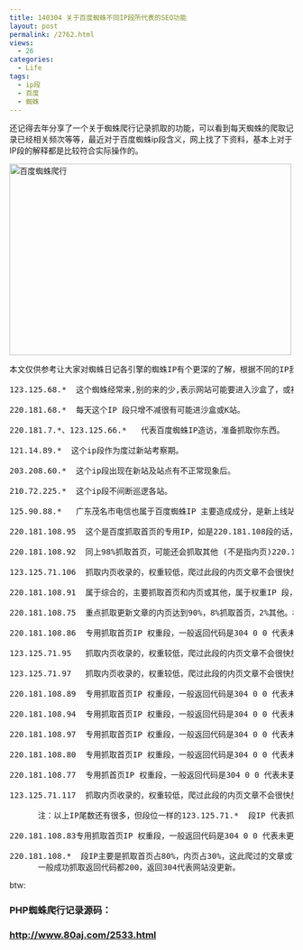```yaml
---
title: 140304 关于百度蜘蛛不同IP段所代表的SEO功能
layout: post
permalink: /2762.html
views:
  - 26
categories:
  - Life
tags:
  - ip段
  - 百度
  - 蜘蛛
---
```

还记得去年分享了一个关于蜘蛛爬行记录抓取的功能，可以看到每天蜘蛛的爬取记录已经相关频次等等，最近对于百度蜘蛛ip段含义，网上找了下资料，基本上对于IP段的解释都是比较符合实际操作的。

<img src="http://pic.80aj.com/2013/01/zzjt.jpg" width="500" height="340" alt="百度蜘蛛爬行" class="alignleft" />

<pre>本文仅供参考让大家对蜘蛛日记各引擎的蜘蛛IP有个更深的了解，根据不同的IP我们可以分析网站是个怎样的状态.下面就按照IIS日记上的百度蜘蛛IP为例:

123.125.68.*  这个蜘蛛经常来,别的来的少,表示网站可能要进入沙盒了，或被者降权。

220.181.68.*  每天这个IP 段只增不减很有可能进沙盒或K站。

220.181.7.*、123.125.66.*   代表百度蜘蛛IP造访，准备抓取你东西。

121.14.89.*  这个ip段作为度过新站考察期。

203.208.60.*  这个ip段出现在新站及站点有不正常现象后。

210.72.225.*  这个ip段不间断巡逻各站。

125.90.88.*   广东茂名市电信也属于百度蜘蛛IP 主要造成成分，是新上线站较多，还有使用过站长工具，或SEO综合检测造成的。

220.181.108.95  这个是百度抓取首页的专用IP，如是220.181.108段的话，基本来说你的网站会天天隔夜快照，绝对错不了的，我保证。

220.181.108.92  同上98%抓取首页，可能还会抓取其他 (不是指内页)220.181段属于权重IP段此段爬过的文章或首页基本24小时放出来。

123.125.71.106  抓取内页收录的，权重较低，爬过此段的内页文章不会很快放出来，因不是原创或采集文章。

220.181.108.91  属于综合的，主要抓取首页和内页或其他，属于权重IP 段，爬过的文章或首页基本24小时放出来。

220.181.108.75  重点抓取更新文章的内页达到90%，8%抓取首页，2%其他。权重IP 段，爬过的文章或首页基本24小时放出来。

220.181.108.86  专用抓取首页IP 权重段，一般返回代码是304 0 0 代表未更新。

123.125.71.95   抓取内页收录的，权重较低，爬过此段的内页文章不会很快放出来，因不是原创或采集文章。

123.125.71.97   抓取内页收录的，权重较低，爬过此段的内页文章不会很快放出来，因不是原创或采集文章。

220.181.108.89  专用抓取首页IP 权重段，一般返回代码是304 0 0 代表未更新。

220.181.108.94  专用抓取首页IP 权重段，一般返回代码是304 0 0 代表未更新。

220.181.108.97  专用抓取首页IP 权重段，一般返回代码是304 0 0 代表未更新。

220.181.108.80  专用抓取首页IP 权重段，一般返回代码是304 0 0 代表未更新。

220.181.108.77  专用抓首页IP 权重段，一般返回代码是304 0 0 代表未更新。

123.125.71.117  抓取内页收录的，权重较低，爬过此段的内页文章不会很快放出来，因不是原创或采集文章。

      注：以上IP尾数还有很多，但段位一样的123.125.71.*  段IP 代表抓取内页收录的权重比较低.可能由于你采集文章或拼文章暂时被收录但不放出来.(意思也就是说待定)。

220.181.108.83专用抓取首页IP 权重段，一般返回代码是304 0 0 代表未更新。

220.181.108.*  段IP主要是抓取首页占80%，内页占30%，这此爬过的文章或首页，绝对24小时内放出来和隔夜快照的，这点我可以保证!
      一般成功抓取返回代码都200，返回304代表网站没更新。</pre>

btw:

### PHP蜘蛛爬行记录源码：  
### http://www.80aj.com/2533.html